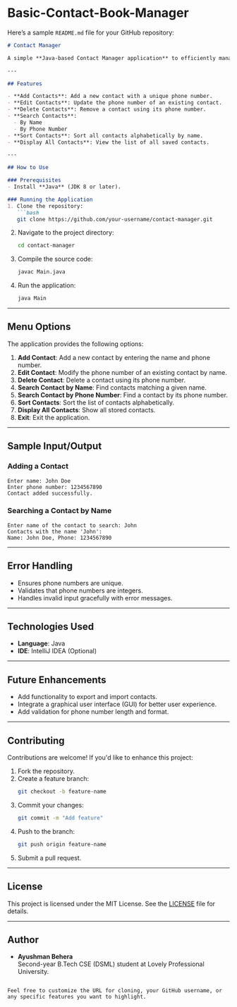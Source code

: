 # Basic-Contact-Book-Manager

Here’s a sample `README.md` file for your GitHub repository:

```markdown
# Contact Manager

A simple **Java-based Contact Manager application** to efficiently manage, search, and organize contacts. This application provides a user-friendly command-line interface for adding, editing, deleting, and displaying contacts.

---

## Features

- **Add Contacts**: Add a new contact with a unique phone number.
- **Edit Contacts**: Update the phone number of an existing contact.
- **Delete Contacts**: Remove a contact using its phone number.
- **Search Contacts**:
  - By Name
  - By Phone Number
- **Sort Contacts**: Sort all contacts alphabetically by name.
- **Display All Contacts**: View the list of all saved contacts.

---

## How to Use

### Prerequisites
- Install **Java** (JDK 8 or later).

### Running the Application
1. Clone the repository:
   ```bash
   git clone https://github.com/your-username/contact-manager.git
   ```
2. Navigate to the project directory:
   ```bash
   cd contact-manager
   ```
3. Compile the source code:
   ```bash
   javac Main.java
   ```
4. Run the application:
   ```bash
   java Main
   ```

---

## Menu Options

The application provides the following options:
1. **Add Contact**: Add a new contact by entering the name and phone number.
2. **Edit Contact**: Modify the phone number of an existing contact by name.
3. **Delete Contact**: Delete a contact using its phone number.
4. **Search Contact by Name**: Find contacts matching a given name.
5. **Search Contact by Phone Number**: Find a contact by its phone number.
6. **Sort Contacts**: Sort the list of contacts alphabetically.
7. **Display All Contacts**: Show all stored contacts.
8. **Exit**: Exit the application.

---

## Sample Input/Output

### Adding a Contact
```
Enter name: John Doe
Enter phone number: 1234567890
Contact added successfully.
```

### Searching a Contact by Name
```
Enter name of the contact to search: John
Contacts with the name 'John':
Name: John Doe, Phone: 1234567890
```

---

## Error Handling

- Ensures phone numbers are unique.
- Validates that phone numbers are integers.
- Handles invalid input gracefully with error messages.

---

## Technologies Used

- **Language**: Java
- **IDE**: IntelliJ IDEA (Optional)

---

## Future Enhancements

- Add functionality to export and import contacts.
- Integrate a graphical user interface (GUI) for better user experience.
- Add validation for phone number length and format.

---

## Contributing

Contributions are welcome! If you'd like to enhance this project:
1. Fork the repository.
2. Create a feature branch:
   ```bash
   git checkout -b feature-name
   ```
3. Commit your changes:
   ```bash
   git commit -m "Add feature"
   ```
4. Push to the branch:
   ```bash
   git push origin feature-name
   ```
5. Submit a pull request.

---

## License

This project is licensed under the MIT License. See the [LICENSE](LICENSE) file for details.

---

## Author

- **Ayushman Behera**  
  Second-year B.Tech CSE (DSML) student at Lovely Professional University.
```

Feel free to customize the URL for cloning, your GitHub username, or any specific features you want to highlight.
